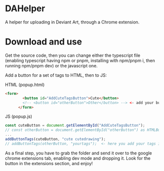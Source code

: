 # DAHelper
A helper for uploading in Deviant Art, through a Chrome extension.

# Download and use
Get the source code, then you can change either the typescript file (enabling typescript having npm or pnpm, installing with npm/pnpm i, then running npm/pnpm dev)
or the javascript one.

Add a button for a set of tags to HTML, then to JS:


HTML (popup.html)
```html
<form>
        <button id="AddCuteTagsButton">Cute</button>
        <!-- <button id="otherButton">Other</button> --> <- add your buttons here, you can change their names and ids as you wish
      </form>
```

JS (popup.js)
```javascript
const cuteButton = document.getElementById("AddCuteTagsButton");
// const otherButton = document.getElementById("otherButton") as HTMLButtonElement; <- here you get your button you just made in HTML, be sure to put the right id.
...
addButtonTags(cuteButton, "cute cutedrawing");
// addButtonTags(otherButton, "yourtags");  <- here you add your tags in a single string (example: "traditionalart traditional").

```

As a final step, you have to grab the folder and send it over to the google chrome extensions tab, enabling dev mode and dropping it.
Look for the button in the extensions section, and enjoy!
